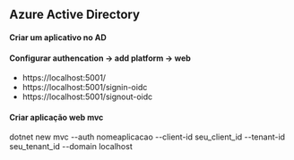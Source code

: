 ## Azure Active Directory

#### Criar um aplicativo no AD

#### Configurar authencation -> add platform -> web
- https://localhost:5001/
- https://localhost:5001/signin-oidc
- https://localhost:5001/signout-oidc

#### Criar aplicação web mvc
dotnet new mvc --auth nomeaplicacao --client-id seu_client_id --tenant-id seu_tenant_id --domain localhost